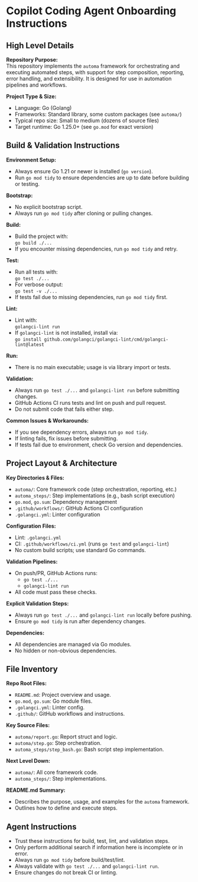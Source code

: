 # Copilot Coding Agent Onboarding Instructions

## High Level Details

**Repository Purpose:**  
This repository implements the `automa` framework for orchestrating and executing automated steps, with support for step composition, reporting, error handling, and extensibility. It is designed for use in automation pipelines and workflows.

**Project Type & Size:**  
- Language: Go (Golang)
- Frameworks: Standard library, some custom packages (see `automa/`)
- Typical repo size: Small to medium (dozens of source files)
- Target runtime: Go 1.25.0+ (see `go.mod` for exact version)

## Build & Validation Instructions

**Environment Setup:**  
- Always ensure Go 1.21 or newer is installed (`go version`).
- Run `go mod tidy` to ensure dependencies are up to date before building or testing.

**Bootstrap:**  
- No explicit bootstrap script.  
- Always run `go mod tidy` after cloning or pulling changes.

**Build:**  
- Build the project with:  
  `go build ./...`  
- If you encounter missing dependencies, run `go mod tidy` and retry.

**Test:**  
- Run all tests with:  
  `go test ./...`  
- For verbose output:  
  `go test -v ./...`  
- If tests fail due to missing dependencies, run `go mod tidy` first.

**Lint:**  
- Lint with:  
  `golangci-lint run`  
- If `golangci-lint` is not installed, install via:  
  `go install github.com/golangci/golangci-lint/cmd/golangci-lint@latest`

**Run:**  
- There is no main executable; usage is via library import or tests.

**Validation:**  
- Always run `go test ./...` and `golangci-lint run` before submitting changes.
- GitHub Actions CI runs tests and lint on push and pull request.  
- Do not submit code that fails either step.

**Common Issues & Workarounds:**  
- If you see dependency errors, always run `go mod tidy`.
- If linting fails, fix issues before submitting.
- If tests fail due to environment, check Go version and dependencies.

## Project Layout & Architecture

**Key Directories & Files:**  
- `automa/`: Core framework code (step orchestration, reporting, etc.)
- `automa_steps/`: Step implementations (e.g., bash script execution)
- `go.mod`, `go.sum`: Dependency management
- `.github/workflows/`: GitHub Actions CI configuration
- `.golangci.yml`: Linter configuration

**Configuration Files:**  
- Lint: `.golangci.yml`
- CI: `.github/workflows/ci.yml` (runs `go test` and `golangci-lint`)
- No custom build scripts; use standard Go commands.

**Validation Pipelines:**  
- On push/PR, GitHub Actions runs:
  - `go test ./...`
  - `golangci-lint run`
- All code must pass these checks.

**Explicit Validation Steps:**  
- Always run `go test ./...` and `golangci-lint run` locally before pushing.
- Ensure `go mod tidy` is run after dependency changes.

**Dependencies:**  
- All dependencies are managed via Go modules.
- No hidden or non-obvious dependencies.

## File Inventory

**Repo Root Files:**  
- `README.md`: Project overview and usage.
- `go.mod`, `go.sum`: Go module files.
- `.golangci.yml`: Linter config.
- `.github/`: GitHub workflows and instructions.

**Key Source Files:**  
- `automa/report.go`: Report struct and logic.
- `automa/step.go`: Step orchestration.
- `automa_steps/step_bash.go`: Bash script step implementation.

**Next Level Down:**  
- `automa/`: All core framework code.
- `automa_steps/`: Step implementations.

**README.md Summary:**  
- Describes the purpose, usage, and examples for the `automa` framework.
- Outlines how to define and execute steps.

## Agent Instructions

- Trust these instructions for build, test, lint, and validation steps.
- Only perform additional search if information here is incomplete or in error.
- Always run `go mod tidy` before build/test/lint.
- Always validate with `go test ./...` and `golangci-lint run`.
- Ensure changes do not break CI or linting.
